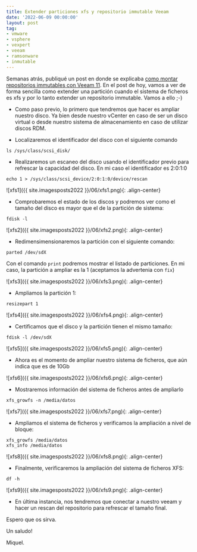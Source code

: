 ```yaml
---
title: Extender particiones xfs y repositorio immutable Veeam
date: '2022-06-09 00:00:00'
layout: post
tag:
- vmware
- vsphere
- vexpert
- veeam
- ramsonware
- inmutable
---
```


Semanas atrás, publiqué un post en donde se explicaba [como montar repositorios immutables con Veeam 11](https://miquelmariano.github.io/2022/04/05/veeam11-immutable-repository-hardening/).
En el post de hoy, vamos a ver de forma sencilla como extender una partición cuando el sistema de ficheros es xfs y por lo tanto extender un repositorio immutable. Vamos a ello ;-)

- Como paso previo, lo primero que tendremos que hacer es ampliar nuestro disco. Ya bien desde nuestro vCenter en caso de ser un disco virtual o desde nuestro sistema de almacenamiento en caso de utilizar discos RDM.

- Localizaremos el identificador del disco con el siguiente comando

```ssh
ls /sys/class/scsi_disk/
```

- Realizaremos un escaneo del disco usando el identificador previo para refrescar la capacidad del disco. En mi caso el identificador es 2:0:1:0

```ssh
echo 1 > /sys/class/scsi_device/2:0:1:0/device/rescan
```

![xfs1]({{ site.imagesposts2022 }}/06/xfs1.png){: .align-center}

- Comprobaremos el estado de los discos y podremos ver como el tamaño del disco es mayor que el de la partición de sistema:

```ssh
fdisk -l
```

![xfs2]({{ site.imagesposts2022 }}/06/xfs2.png){: .align-center}

- Redimensimensionaremos la partición con el siguiente comando:

```ssh
parted /dev/sdX
```

Con el comando `print` podremos mostrar el listado de particiones. En mi caso, la partición a ampliar es la 1 (aceptamos la advertenia con `fix`)

![xfs3]({{ site.imagesposts2022 }}/06/xfs3.png){: .align-center}

- Ampliamos la partición 1:

```ssh
resizepart 1
```

![xfs4]({{ site.imagesposts2022 }}/06/xfs4.png){: .align-center}

- Certificamos que el disco y la partición tienen el mismo tamaño:

```ssh
fdisk -l /dev/sdX
```

![xfs5]({{ site.imagesposts2022 }}/06/xfs5.png){: .align-center}

- Ahora es el momento de ampliar nuestro sistema de ficheros, que aún indica que es de 10Gb

![xfs6]({{ site.imagesposts2022 }}/06/xfs6.png){: .align-center}

- Mostraremos información del sistema de ficheros antes de ampliarlo

```ssh
xfs_growfs -n /media/datos
```

![xfs7]({{ site.imagesposts2022 }}/06/xfs7.png){: .align-center}

- Ampliamos el sistema de ficheros y verificamos la ampliación a nivel de bloque:

```ssh
xfs_growfs /media/datos
xfs_info /media/datos
```

![xfs8]({{ site.imagesposts2022 }}/06/xfs8.png){: .align-center}

- Finalmente, verificaremos la ampliación del sistema de ficheros XFS:

```ssh
df -h
```

![xfs9]({{ site.imagesposts2022 }}/06/xfs9.png){: .align-center}

- En última instancia, nos tendremos que conectar a nuestro veeam y hacer un rescan del repositorio para refrescar el tamaño final.

Espero que os sirva.

Un saludo!

Miquel.


